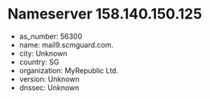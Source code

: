 # Nameserver 158.140.150.125

* as_number: 56300
* name: mail9.scmguard.com.
* city: Unknown
* country: SG
* organization: MyRepublic Ltd.
* version: Unknown
* dnssec: Unknown
